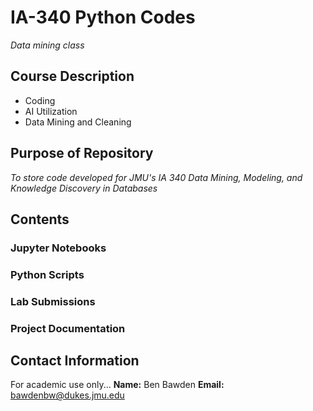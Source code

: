 # IA-340 Python Codes
*Data mining class*
## Course Description
- Coding
- AI Utilization
- Data Mining and Cleaning
## Purpose of Repository
*To store code developed for JMU's IA 340 Data Mining, Modeling, and Knowledge Discovery in Databases*

## Contents
### Jupyter Notebooks
### Python Scripts
### Lab Submissions
### Project Documentation

## Contact Information
For academic use only...
**Name:** Ben Bawden
**Email:** bawdenbw@dukes.jmu.edu
